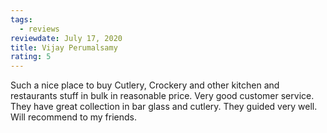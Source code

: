 ```yaml
---
tags:
  - reviews
reviewdate: July 17, 2020
title: Vijay Perumalsamy
rating: 5
---
```

Such a nice place to buy Cutlery, Crockery and other kitchen and restaurants stuff in bulk in reasonable price. Very good customer service. They have great collection in bar glass and cutlery. They guided very well. Will recommend to my friends.

